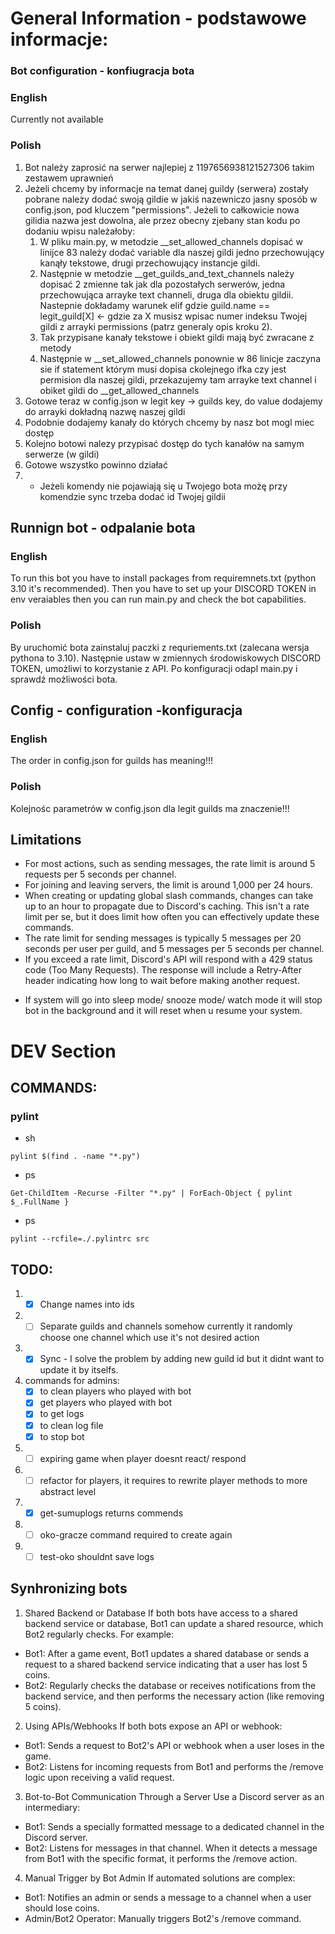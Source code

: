 # General Information - podstawowe informacje:

### Bot configuration - konfiugracja bota
### English
Currently not available
### Polish
1. Bot należy zaprosić na serwer najlepiej z 1197656938121527306 takim zestawem uprawnień
2. Jeżeli chcemy by informacje na temat danej guildy (serwera) zostały pobrane należy dodać swoją gildie w jakiś nazewniczo jasny sposób w config.json, pod kluczem "permissions". Jeżeli to całkowicie nowa gilidia nazwa jest dowolna, ale przez obecny zjebany stan kodu po dodaniu wpisu należałoby:
   1. W pliku main.py, w metodzie __set_allowed_channels dopisać w linijce 83 należy dodać variable dla naszej gildi jedno przechowujący kanąły tekstowe, drugi przechowujący instancje gildi.
   2. Następnie w metodzie __get_guilds_and_text_channels należy dopisać 2 zmienne tak jak dla pozostałych serwerów, jedna przechowująca arrayke text channeli, druga dla obiektu gildii. Nastepnie dokładamy warunek  elif gdzie guild.name == legit_guild[X] <- gdzie za X musisz wpisac numer indeksu Twojej gildi z arrayki permissions (patrz generaly opis kroku 2).
   3. Tak przypisane kanały tekstowe i obiekt gildi mają być zwracane z metody
   4. Następnie w __set_allowed_channels ponownie w 86 linicje zaczyna sie if statement którym musi dopisa ckolejnego ifka czy jest permision dla naszej gildi, przekazujemy tam arrayke text channel i obiket gildi do __get_allowed_channels
3. Gotowe teraz w config.json w legit key -> guilds key, do value dodajemy do arrayki dokładną nazwę naszej gildi
4. Podobnie dodajemy kanały do których chcemy by nasz bot mogl miec dostęp
5. Kolejno botowi nalezy przypisać dostęp do tych kanałów na samym serwerze (w gildi)
6. Gotowe wszystko powinno działać
7. * Jeżeli komendy nie pojawiają się u Twojego bota możę przy komendzie sync trzeba dodać id Twojej gildii

## Runnign bot - odpalanie bota
### English
To run this bot you have to install packages from requiremnets.txt (python 3.10 it's recommended). Then you have to set up your DISCORD TOKEN in env veraiables then you can run main.py and check the bot capabilities.
### Polish
By uruchomić bota zainstaluj paczki z requriements.txt (zalecana wersja pythona to 3.10). Następnie ustaw w zmiennych środowiskowych DISCORD TOKEN, umożliwi to korzystanie z API. Po konfiguracji odapl main.py i sprawdź możliwości bota.

## Config - configuration -konfiguracja
### English
The order in config.json for guilds has meaning!!!
### Polish
Kolejnośc parametrów w config.json dla legit guilds ma znaczenie!!!

## Limitations
- For most actions, such as sending messages, the rate limit is around 5 requests per 5 seconds per channel.
- For joining and leaving servers, the limit is around 1,000 per 24 hours.
- When creating or updating global slash commands, changes can take up to an hour to propagate due to Discord's caching. This isn't a rate limit per se, but it does limit how often you can effectively update these commands.
- The rate limit for sending messages is typically 5 messages per 20 seconds per user per guild, and 5 messages per 5 seconds per channel.
- If you exceed a rate limit, Discord's API will respond with a 429 status code (Too Many Requests). The response will include a Retry-After header indicating how long to wait before making another request.

* If system will go into sleep mode/ snooze mode/ watch mode it will stop bot in the background and it will reset when u resume your system.

# DEV Section

## COMMANDS:
### pylint
- sh
```shell
pylint $(find . -name "*.py")
```
- ps
```shell
Get-ChildItem -Recurse -Filter "*.py" | ForEach-Object { pylint $_.FullName }
```
- ps
```shell
pylint --rcfile=./.pylintrc src
```

## TODO:
1. - [x] Change names into ids
2. - [ ] Separate guilds and channels somehow currently it randomly choose one channel which use it's not desired action
3. - [x] Sync - I solve the problem by adding new guild id but it didnt want to update it by itselfs.
4. commands for admins:
     - [x] to clean players who played with bot
     - [x] get players who played with bot
     - [x] to get logs
     - [x] to clean log file
     - [x] to stop bot
5. - [ ] expiring game when player doesnt react/ respond
6. - [ ] refactor for players, it requires to rewrite player methods to more abstract level
7. - [x] get-sumuplogs returns commends
8. - [ ] oko-gracze command required to create again
9. - [ ] test-oko shouldnt save logs
## Synhronizing bots
1. Shared Backend or Database
If both bots have access to a shared backend service or database, Bot1 can update a shared resource, which Bot2 regularly checks. For example:

- Bot1: After a game event, Bot1 updates a shared database or sends a request to a shared backend service indicating that a user has lost 5 coins.
- Bot2: Regularly checks the database or receives notifications from the backend service, and then performs the necessary action (like removing 5 coins).
2. Using APIs/Webhooks
If both bots expose an API or webhook:

- Bot1: Sends a request to Bot2's API or webhook when a user loses in the game.
- Bot2: Listens for incoming requests from Bot1 and performs the /remove logic upon receiving a valid request.
3. Bot-to-Bot Communication Through a Server
Use a Discord server as an intermediary:

- Bot1: Sends a specially formatted message to a dedicated channel in the Discord server.
- Bot2: Listens for messages in that channel. When it detects a message from Bot1 with the specific format, it performs the /remove action.
4. Manual Trigger by Bot Admin
If automated solutions are complex:

- Bot1: Notifies an admin or sends a message to a channel when a user should lose coins.
- Admin/Bot2 Operator: Manually triggers Bot2's /remove command.
